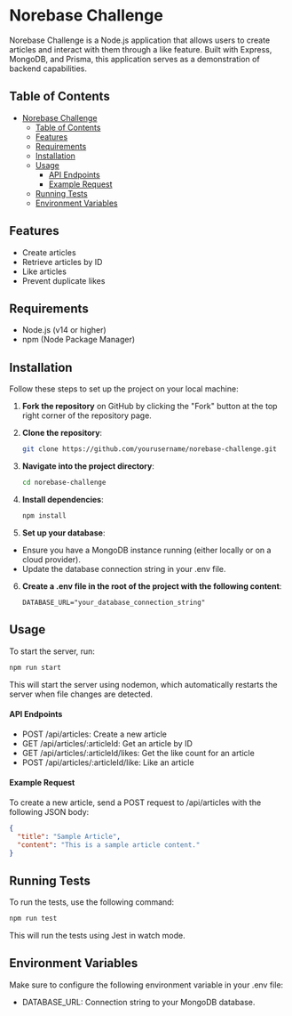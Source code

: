# Norebase Challenge

Norebase Challenge is a Node.js application that allows users to create articles and interact with them through a like feature. Built with Express, MongoDB, and Prisma, this application serves as a demonstration of backend capabilities.

## Table of Contents

- [Norebase Challenge](#norebase-challenge)
  - [Table of Contents](#table-of-contents)
  - [Features](#features)
  - [Requirements](#requirements)
  - [Installation](#installation)
  - [Usage](#usage)
      - [API Endpoints](#api-endpoints)
      - [Example Request](#example-request)
  - [Running Tests](#running-tests)
  - [Environment Variables](#environment-variables)

## Features

- Create articles
- Retrieve articles by ID
- Like articles
- Prevent duplicate likes

## Requirements

- Node.js (v14 or higher)
- npm (Node Package Manager)

## Installation

Follow these steps to set up the project on your local machine:

1. **Fork the repository** on GitHub by clicking the "Fork" button at the top right corner of the repository page.

2. **Clone the repository**:

   ```bash
   git clone https://github.com/yourusername/norebase-challenge.git
   ```

3. **Navigate into the project directory**:

   ```bash
   cd norebase-challenge
   ```

4. **Install dependencies**:

   ```bash
   npm install
   ```

5. **Set up your database**:

- Ensure you have a MongoDB instance running (either locally or on a cloud provider).
- Update the database connection string in your .env file.

6. **Create a .env file in the root of the project with the following content**:

   ```plaintext
   DATABASE_URL="your_database_connection_string"
   ```

## Usage

To start the server, run:

```bash
npm run start
```

This will start the server using nodemon, which automatically restarts the server when file changes are detected.

#### API Endpoints

- POST /api/articles: Create a new article
- GET /api/articles/:articleId: Get an article by ID
- GET /api/articles/:articleId/likes: Get the like count for an article
- POST /api/articles/:articleId/like: Like an article

#### Example Request

To create a new article, send a POST request to /api/articles with the following JSON body:

```json
{
  "title": "Sample Article",
  "content": "This is a sample article content."
}
```

## Running Tests

To run the tests, use the following command:

```bash
npm run test
```

This will run the tests using Jest in watch mode.

## Environment Variables

Make sure to configure the following environment variable in your .env file:

- DATABASE_URL: Connection string to your MongoDB database.
